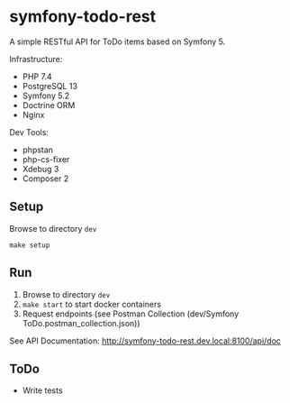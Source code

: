 # symfony-todo-rest

A simple RESTful API for ToDo items based on Symfony 5.

Infrastructure:
* PHP 7.4
* PostgreSQL 13
* Symfony 5.2
* Doctrine ORM
* Nginx

Dev Tools:
* phpstan
* php-cs-fixer
* Xdebug 3
* Composer 2

## Setup

Browse to directory `dev`

`make setup`

## Run

1. Browse to directory `dev`
1. `make start` to start docker containers
1. Request endpoints (see Postman Collection (dev/Symfony ToDo.postman_collection.json))

See API Documentation: http://symfony-todo-rest.dev.local:8100/api/doc

## ToDo

- Write tests
